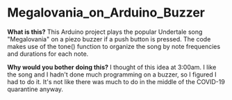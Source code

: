 # Megalovania_on_Arduino_Buzzer

**What is this?** This Arduino project plays the popular Undertale song "Megalovania" on a piezo buzzer if a push button is pressed. The code makes use of the tone() function to organize the song by note frequencies and durations for each note. 

**Why would you bother doing this?** I thought of this idea at 3:00am. I like the song and I hadn't done much programming on a buzzer, so I figured I had to do it. It's not like there was much to do in the middle of the COVID-19 quarantine anyway.
